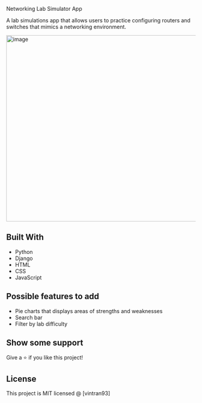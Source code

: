 Networking Lab Simulator App

A lab simulations app that allows users to practice configuring routers and switches that mimics a networking environment. 

<img width="975" height="494" alt="image" src="https://github.com/user-attachments/assets/8384073b-ce92-4187-897d-6f8ac6d0a5bb" />

## Built With

* Python
* Django
* HTML
* CSS
* JavaScript

## Possible features to add
* Pie charts that displays areas of strengths and weaknesses
* Search bar
* Filter by lab difficulty

## Show some support
Give a ⭐️ if you like this project!

## License
This project is MIT licensed @ [vintran93]
